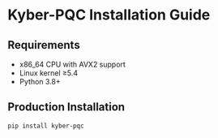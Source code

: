 # Kyber-PQC Installation Guide

## Requirements
- x86_64 CPU with AVX2 support
- Linux kernel ≥5.4
- Python 3.8+

## Production Installation
```bash
pip install kyber-pqc